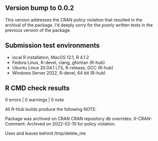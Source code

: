 ## Version bump to 0.0.2

This version addresses the CRAN policy violation that resulted in the archival 
of the package. I'd deeply sorry for the poorly written tests in the previous
version of the package.

## Submission test environments

* local R installation, MacOS 12.1, R 4.1.2
* Fedora Linux, R-devel, clang, gfortran (R-hub)
* Ubuntu Linux 20.04.1 LTS, R-release, GCC (R-hub)
* Windows Server 2022, R-devel, 64 bit (R-hub)


## R CMD check results

0 errors | 0 warnings | 0 note

All R-Hub builds produce the following NOTE:

Package was archived on CRAN
CRAN repository db overrides:
  X-CRAN-Comment: Archived on 2022-02-10 for policy violation.


  Uses and leaves behind /tmp/delete_me
